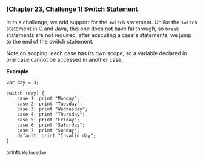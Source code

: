 ### (Chapter 23, Challenge 1) Switch Statement

In this challenge, we add support for the `switch` statement. Unlike the `switch` statement in C and Java, this one does not have fallthrough, so `break` statements are not required; after executing a case's statements, we jump to the end of the switch statement.

Note on scoping: each case has its own scope, so a variable declared in one case cannot be accessed in another case.

**Example**
```
var day = 3;

switch (day) {
    case 1: print "Monday"; 
    case 2: print "Tuesday"; 
    case 3: print "Wednesday"; 
    case 4: print "Thursday"; 
    case 5: print "Friday"; 
    case 6: print "Saturday"; 
    case 7: print "Sunday"; 
    default: print "Invalid day";
}
```
prints `Wednesday`.